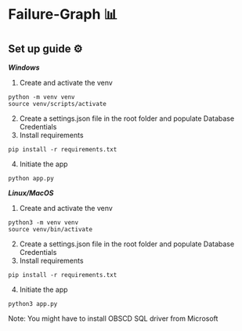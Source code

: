 # Failure-Graph 📊

##  Set up guide ⚙️

***Windows***
1. Create and activate the venv
```
python -m venv venv
source venv/scripts/activate 
```
2. Create a settings.json file in the root folder and populate Database Credentials
3. Install requirements
```
pip install -r requirements.txt
```
4. Initiate the app
```
python app.py
```
***Linux/MacOS***

1. Create and activate the venv
```
python3 -m venv venv
source venv/bin/activate 
```
2. Create a settings.json file in the root folder and populate Database Credentials
3. Install requirements
```
pip install -r requirements.txt
```
4. Initiate the app
```
python3 app.py
```
Note: You might have to install OBSCD SQL driver from Microsoft
